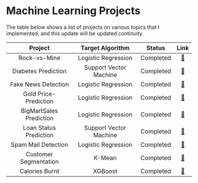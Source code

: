 # Machine Learning Projects

The table below shows a list of projects on various topics that I implemented, and this update will be updated continuity.

|       Project       |    Target Algorithm    |   Status  | Link |
| :-----------------: | :--------------------: | :-------: | :--: |
|     Rock-vs-Mine    |   Logistic Regression  | Completed |  [🔗](https://github.com/engm89/Machine_Learning_Projects/tree/main/Rock-vs-Mine)    |
| Diabetes Prediction | Support Vector Machine | Completed |  [🔗](https://github.com/engm89/Machine_Learning_Projects/tree/main/Diabetes_Prediction_SVM)    |
| Fake News Detection |   Logistic Regression  | Completed |  [🔗](https://github.com/engm89/Machine_Learning_Projects/tree/main/FakeNews_Prediction)   |
| Gold Price-Prediction |   Logistic Regression  | Completed |  [🔗](https://github.com/engm89/Machine_Learning_Projects/tree/main/Gold_Price-Prediction)   |
| BigMartSales Prediction |   Logistic Regression  | Completed |  [🔗](https://github.com/engm89/Machine_Learning_Projects/tree/main/BigMartSales)   |
| Loan Status Prediction |   Support Vector Machine  | Completed |  [🔗](https://github.com/engm89/Machine_Learning_Projects/tree/main/Loan_Status_Prediction)   |
| Spam Mail Detection |   Logistic Regression  | Completed |  [🔗](https://github.com/engm89/Machine_Learning_Projects/tree/main/Spam_Mail_Detection)   |
| Customer Segmentation|   K-Mean   | Completed |  [🔗](https://github.com/engm89/Machine_Learning_Projects/tree/main/Customer_Segmentation)   |
| Calories Burnt|   XGBoost   | Completed |  [🔗](https://github.com/engm89/Machine_Learning_Projects/tree/main/Calories_Burnt)   |



